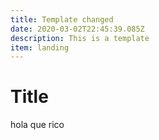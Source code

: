 ```yaml
---
title: Template changed
date: 2020-03-02T22:45:39.085Z
description: This is a template
item: landing
---
```

# Title

hola que rico
